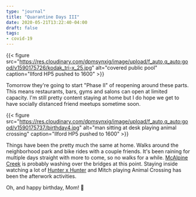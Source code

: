 ```yaml
---
type: "journal"
title: "Quarantine Days III"
date: 2020-05-21T13:22:40-04:00
draft: false
tags:
- covid-19
---
```


{{< figure src="https://res.cloudinary.com/dpmsynxig/image/upload/f_auto,q_auto:good/v1590175726/kodak_tri-x_25.jpg" alt="covered public pool" caption="Ilford HP5 pushed to 1600" >}}

Tomorrow they're going to start "Phase II" of reopening around these parts. This means restaurants, bars, gyms and salons can open at limited capacity. I'm still pretty content staying at home but I do hope we get to have socially distanced friend meetups sometime soon.

{{< figure src="https://res.cloudinary.com/dpmsynxig/image/upload/f_auto,q_auto:good/v1590175737/birthday4.jpg" alt="man sitting at desk playing animal crossing" caption="Ilford HP5 pushed to 1600" >}}

Things have been the pretty much the same at home. Walks around the neighborhood park and bike rides with a couple friends. It's been raining for multiple days straight with more to come, so no walks for a while. [McAlpine Creek](https://www.mecknc.gov/ParkandRec/Greenways/OpenGreenways/Pages/UpperMcAlpineCreekGreenway.aspx) is probably washing over the bridges at this point. Staying inside watching a lot of [Hunter x Hunter](https://www.imdb.com/title/tt2098220/) and Mitch playing Animal Crossing has been the afterwork activities.

Oh, and happy birthday, Mom! 🎉
